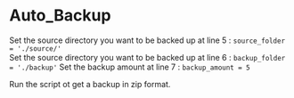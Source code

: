 # Auto_Backup

Set the source directory you want to be backed up at line 5 : ```source_folder = './source/'```  
Set the source directory you want to be backed up at line 6 : ```backup_folder = './backup'```
Set the backup amount at line 7 : ```backup_amount = 5```

Run the script ot get a backup in zip format.